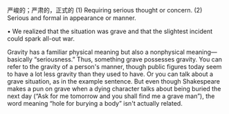 严峻的；严肃的，正式的
  (1)  Requiring  serious  thought  or  concern.  (2)  Serious  and  formal  in  appearance  or manner.

• We realized that the situation was grave and that the slightest incident could spark all-out war. 

Gravity  has  a  familiar  physical  meaning  but  also  a  nonphysical  meaning—basically  “seriousness.”
Thus, something grave  possesses  gravity.  You  can  refer  to  the  gravity  of  a  person's  manner,  though public figures today seem to have a lot less gravity than they used to have. Or you can talk about a grave situation, as in the example sentence. But even though Shakespeare makes a pun on grave when
a dying character talks about being buried the next day (“Ask for me tomorrow and you shall find me a grave man”), the word meaning “hole for burying a body” isn't actually related.
